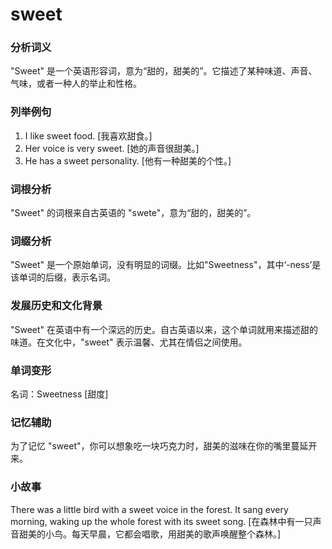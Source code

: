 # sweet

### 分析词义

  

"Sweet" 是一个英语形容词，意为“甜的，甜美的”。它描述了某种味道、声音、气味，或者一种人的举止和性格。

  

### 列举例句

  

1.  I like sweet food. \[我喜欢甜食。\]
2.  Her voice is very sweet. \[她的声音很甜美。\]
3.  He has a sweet personality. \[他有一种甜美的个性。\]

  

### 词根分析

  

"Sweet" 的词根来自古英语的 "swete"，意为“甜的，甜美的”。

  

### 词缀分析

  

"Sweet" 是一个原始单词，没有明显的词缀。比如"Sweetness"，其中‘-ness’是该单词的后缀，表示名词。

  

### 发展历史和文化背景

  

"Sweet" 在英语中有一个深远的历史。自古英语以来，这个单词就用来描述甜的味道。在文化中，"sweet" 表示温馨、尤其在情侣之间使用。

  

### 单词变形

  

名词：Sweetness \[甜度\]

  

### 记忆辅助

  

为了记忆 "sweet"，你可以想象吃一块巧克力时，甜美的滋味在你的嘴里蔓延开来。

  

### 小故事

  

There was a little bird with a sweet voice in the forest. It sang every morning, waking up the whole forest with its sweet song. \[在森林中有一只声音甜美的小鸟。每天早晨，它都会唱歌，用甜美的歌声唤醒整个森林。\]
